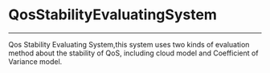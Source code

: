 # QosStabilityEvaluatingSystem
--------------
Qos Stability Evaluating System,this system uses two kinds of evaluation method about the stability of QoS, including cloud model and Coefficient of Variance model.
